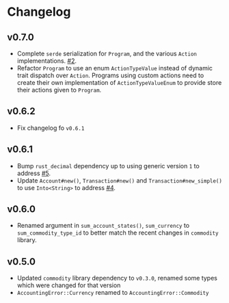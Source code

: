 # Changelog

## v0.7.0

+ Complete `serde` serialization for `Program`, and the various `Action` implementations. [#2](https://github.com/kellpossible/doublecount/issues/2).
+ Refactor `Program` to use an enum `ActionTypeValue` instead of dynamic trait dispatch over `Action`. Programs using custom actions need to create their own implementation of `ActionTypeValueEnum` to provide store their actions given to `Program`.

## v0.6.2

+ Fix changelog fo `v0.6.1`

## v0.6.1

+ Bump `rust_decimal` dependency up to using generic version `1` to address [#5](https://github.com/kellpossible/doublecount/issues/5).
+ Update `Account#new()`, `Transaction#new()` and `Transaction#new_simple()` to use `Into<String>` to address [#4](https://github.com/kellpossible/doublecount/issues/4).

## v0.6.0

+ Renamed argument in `sum_account_states()`, `sum_currency` to
  `sum_commodity_type_id` to better match the recent changes in `commodity` library.

## v0.5.0

+ Updated `commodity` library dependency to `v0.3.0`, renamed some types
  which were changed for that version
+ `AccountingError::Currency` renamed to `AccountingError::Commodity`
